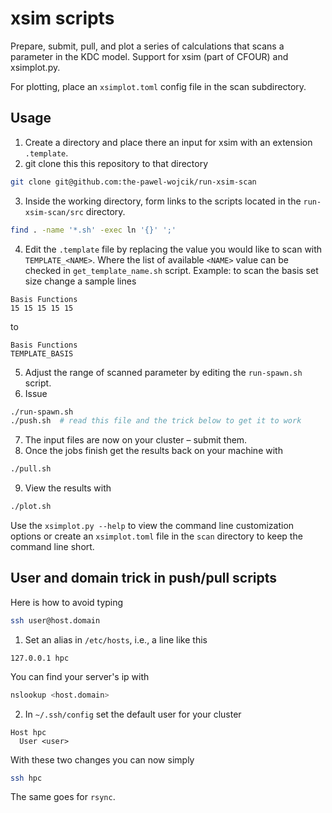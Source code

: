 # xsim scripts 
Prepare, submit, pull, and plot a series of calculations that scans a
parameter in the KDC model. Support for xsim (part of CFOUR) and xsimplot.py.

For plotting, place an `xsimplot.toml` config file in the scan subdirectory.

## Usage
1. Create a directory and place there an input for xsim with an extension
`.template`.
2. git clone this this repository to that directory
```bash
git clone git@github.com:the-pawel-wojcik/run-xsim-scan
```
3. Inside the working directory, form links to the scripts located in the 
`run-xsim-scan/src` directory.
```bash
find . -name '*.sh' -exec ln '{}' ';'
```
4. Edit the `.template` file by replacing the value you would like to scan with 
`TEMPLATE_<NAME>`. Where the list of available `<NAME>` value can be checked in
`get_template_name.sh` script. Example: to scan the basis set size change a 
sample lines
```
Basis Functions
15 15 15 15 15
```
to 
```
Basis Functions
TEMPLATE_BASIS
```
5. Adjust the range of scanned parameter by editing the `run-spawn.sh` script.
6. Issue 
```bash
./run-spawn.sh
./push.sh  # read this file and the trick below to get it to work
```
7. The input files are now on your cluster – submit them.
8. Once the jobs finish get the results back on your machine with
```bash
./pull.sh
```
9. View the results with
```bash
./plot.sh
```
Use the `xsimplot.py --help` to view the command line customization options or
create an `xsimplot.toml` file in the `scan` directory to keep the command line
short.

## User and domain trick in push/pull scripts
Here is how to avoid typing 
```bash
ssh user@host.domain
```

1. Set an alias in `/etc/hosts`, i.e., a line like this
```
127.0.0.1 hpc
```
You can find your server's ip with 
```bash
nslookup <host.domain>
```

2. In `~/.ssh/config` set the default user for your cluster
```
Host hpc
  User <user>
```

With these two changes you can now simply
```bash
ssh hpc
```
The same goes for `rsync`.
